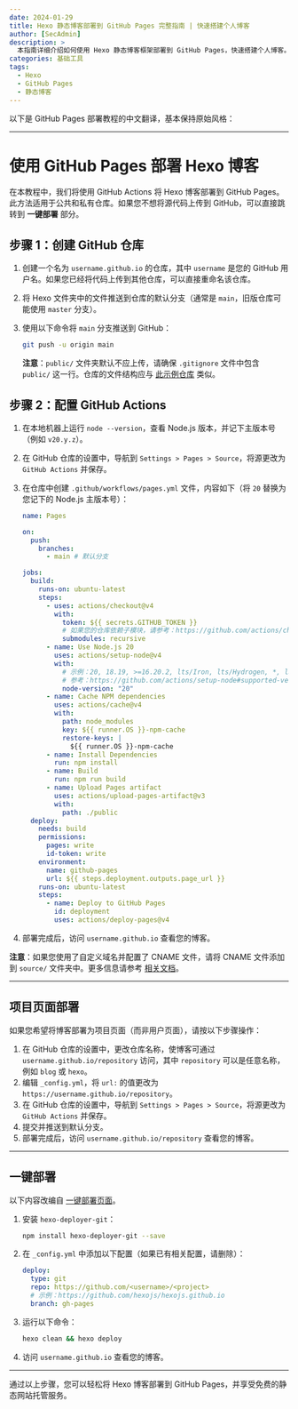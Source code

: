 ```yaml
---
date: 2024-01-29
title: Hexo 静态博客部署到 GitHub Pages 完整指南 | 快速搭建个人博客
author: [SecAdmin]
description: >
  本指南详细介绍如何使用 Hexo 静态博客框架部署到 GitHub Pages，快速搭建个人博客。涵盖 Hexo 安装、主题配置、文章发布及自动化部署流程。通过 GitHub Actions 实现持续集成，轻松将博客更新推送到 GitHub Pages。适合开发者、技术爱好者快速搭建高效、美观的个人博客站点。
categories: 基础工具
tags:
  - Hexo
  - GitHub Pages
  - 静态博客
---
```


以下是 GitHub Pages 部署教程的中文翻译，基本保持原始风格：

---

# 使用 GitHub Pages 部署 Hexo 博客

在本教程中，我们将使用 GitHub Actions 将 Hexo 博客部署到 GitHub Pages。此方法适用于公共和私有仓库。如果您不想将源代码上传到 GitHub，可以直接跳转到 **一键部署** 部分。

## 步骤 1：创建 GitHub 仓库

1. 创建一个名为 `username.github.io` 的仓库，其中 `username` 是您的 GitHub 用户名。如果您已经将代码上传到其他仓库，可以直接重命名该仓库。
2. 将 Hexo 文件夹中的文件推送到仓库的默认分支（通常是 `main`，旧版仓库可能使用 `master` 分支）。
3. 使用以下命令将 `main` 分支推送到 GitHub：

   ```bash
   git push -u origin main
   ```

   **注意**：`public/` 文件夹默认不应上传，请确保 `.gitignore` 文件中包含 `public/` 这一行。仓库的文件结构应与 [此示例仓库](https://github.com/hexojs/hexo-starter) 类似。

## 步骤 2：配置 GitHub Actions

1. 在本地机器上运行 `node --version`，查看 Node.js 版本，并记下主版本号（例如 `v20.y.z`）。
2. 在 GitHub 仓库的设置中，导航到 `Settings > Pages > Source`，将源更改为 `GitHub Actions` 并保存。
3. 在仓库中创建 `.github/workflows/pages.yml` 文件，内容如下（将 `20` 替换为您记下的 Node.js 主版本号）：

   ```yaml
   name: Pages

   on:
     push:
       branches:
         - main # 默认分支

   jobs:
     build:
       runs-on: ubuntu-latest
       steps:
         - uses: actions/checkout@v4
           with:
             token: ${{ secrets.GITHUB_TOKEN }}
             # 如果您的仓库依赖子模块，请参考：https://github.com/actions/checkout
             submodules: recursive
         - name: Use Node.js 20
           uses: actions/setup-node@v4
           with:
             # 示例：20, 18.19, >=16.20.2, lts/Iron, lts/Hydrogen, *, latest, current, node
             # 参考：https://github.com/actions/setup-node#supported-version-syntax
             node-version: "20"
         - name: Cache NPM dependencies
           uses: actions/cache@v4
           with:
             path: node_modules
             key: ${{ runner.OS }}-npm-cache
             restore-keys: |
               ${{ runner.OS }}-npm-cache
         - name: Install Dependencies
           run: npm install
         - name: Build
           run: npm run build
         - name: Upload Pages artifact
           uses: actions/upload-pages-artifact@v3
           with:
             path: ./public
     deploy:
       needs: build
       permissions:
         pages: write
         id-token: write
       environment:
         name: github-pages
         url: ${{ steps.deployment.outputs.page_url }}
       runs-on: ubuntu-latest
       steps:
         - name: Deploy to GitHub Pages
           id: deployment
           uses: actions/deploy-pages@v4
   ```

4. 部署完成后，访问 `username.github.io` 查看您的博客。

**注意**：如果您使用了自定义域名并配置了 CNAME 文件，请将 CNAME 文件添加到 `source/` 文件夹中。更多信息请参考 [相关文档](https://docs.github.com/en/pages/configuring-a-custom-domain-for-your-github-pages-site)。

---

## 项目页面部署

如果您希望将博客部署为项目页面（而非用户页面），请按以下步骤操作：

1. 在 GitHub 仓库的设置中，更改仓库名称，使博客可通过 `username.github.io/repository` 访问，其中 `repository` 可以是任意名称，例如 `blog` 或 `hexo`。
2. 编辑 `_config.yml`，将 `url:` 的值更改为 `https://username.github.io/repository`。
3. 在 GitHub 仓库的设置中，导航到 `Settings > Pages > Source`，将源更改为 `GitHub Actions` 并保存。
4. 提交并推送到默认分支。
5. 部署完成后，访问 `username.github.io/repository` 查看您的博客。

---

## 一键部署

以下内容改编自 [一键部署页面](https://hexo.io/docs/one-command-deployment)。

1. 安装 `hexo-deployer-git`：

   ```bash
   npm install hexo-deployer-git --save
   ```

2. 在 `_config.yml` 中添加以下配置（如果已有相关配置，请删除）：

   ```yaml
   deploy:
     type: git
     repo: https://github.com/<username>/<project>
     # 示例：https://github.com/hexojs/hexojs.github.io
     branch: gh-pages
   ```

3. 运行以下命令：

   ```bash
   hexo clean && hexo deploy
   ```

4. 访问 `username.github.io` 查看您的博客。

---

通过以上步骤，您可以轻松将 Hexo 博客部署到 GitHub Pages，并享受免费的静态网站托管服务。
